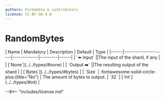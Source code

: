 ```yaml
---
authors: Formabble & contributors
license: CC-BY-SA-4.0
---
```



# RandomBytes

<div class="sh-parameters" markdown="1">
| Name | Mandatory | Description | Default | Type |
|------|---------------------|-------------|---------|------|
| `⬅️ Input` ||The input of the shard, if any | | [`None`](../../types/#none) |
| `Output ➡️` ||The resulting output of the shard | | [`Bytes`](../../types/#bytes) |
| `Size` | :fontawesome-solid-circle-plus:{title="No"}  | The amount of bytes to output. | `32` | [`Int`](../../types/#int) |

</div>



--8<-- "includes/license.md"


